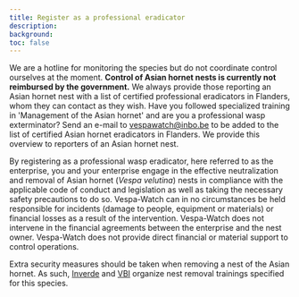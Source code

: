 ```yaml
---
title: Register as a professional eradicator
description:
background:
toc: false
---
```

We are a hotline for monitoring the species but do not coordinate control ourselves at the moment. **Control of Asian hornet nests is currently not reimbursed by the government.** We always provide those reporting an Asian hornet nest with a list of certified professional eradicators in Flanders, whom they can contact as they wish. Have you followed specialized training in 'Management of the Asian hornet' and are you a professional wasp exterminator? Send an e-mail to vespawatch@inbo.be to be added to the list of certified Asian hornet eradicators in Flanders. We provide this overview to reporters of an Asian hornet nest.

By registering as a professional wasp eradicator, here referred to as the enterprise, you and your enterprise engage in the effective neutralization and removal of Asian hornet (_Vespa velutina_) nests in compliance with the applicable code of conduct and legislation as well as taking the necessary safety precautions to do so. Vespa-Watch can in no circumstances be held responsible for incidents (damage to people, equipment or materials) or financial losses as a result of the intervention. Vespa-Watch does not intervene in the financial agreements between the enterprise and the nest owner. Vespa-Watch does not provide direct financial or material support to control operations.

Extra security measures should be taken when removing a nest of the Asian hornet. As such, [Inverde](https://www.inverde.be/opleidingen/verdelging-en-verwijdering-van-aziatische-hoornaars) and [VBI](https://vlaamsbijeninstituut.be/opleiding-voor-verdelgers-aziatische-hoornaar/) organize nest removal trainings specified for this species.
